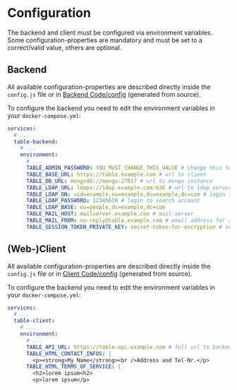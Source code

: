 # Configuration

The backend and client must be configured via environment variables. Some configuration-properties are mandatory and must be set to a correct/valid value, others are optional.

## Backend

All available configuration-properties are described directly inside the `config.js` file or in [Backend Code/config](Backend_code/config) (generated from source).

To configure the backend you need to edit the environment variables in your `docker-compose.yml`:

```yaml
services:
  # ...
  table-backend:
    # ...
    environment:
      # ...
      TABLE_ADMIN_PASSWORD: YOU_MUST_CHANGE_THIS_VALUE # change this to a long secret phrase
      TABLE_BASE_URL: https://table.example.com # url to client
      TABLE_DB_URL: mongodb://mongo:27017 # url to mongo instance
      TABLE_LDAP_URL: ldaps://ldap.example.com:636 # url to ldap server
      TABLE_LDAP_DN: uid=example,ou=example,dc=example,dc=com # login to search account
      TABLE_LDAP_PASSWORD: 12345678 # login to search account
      TABLE_LDAP_BASE: ou=people,dc=example,dc=com
      TABLE_MAIL_HOST: mailserver.example.com # mail-server
      TABLE_MAIL_FROM: no-reply@table.example.com # email address for automatic mails / notifications
      TABLE_SESSION_TOKEN_PRIVATE_KEY: secret-token-for-encryption # set this to a random value
```


## (Web-)Client

All available configuration-properties are described directly inside the `config.js` file or in [Client Code/config](Client_code/config) (generated from source).

To configure the backend you need to edit the environment variables in your `docker-compose.yml`:

```yaml
services:
  # ...
  table-client:
    # ...
    environment:
      # ...
      TABLE_API_URL: https://table-api.example.com # full url to backend
      TABLE_HTML_CONTACT_INFOS: |
        <p><strong>My Name</strong><br />Address and Tel-Nr.</p>
      TABLE_HTML_TERMS_OF_SERVICE: |
        <h2>lorem ipsum<h2>
        <p>lorem ipsum</p>
```
